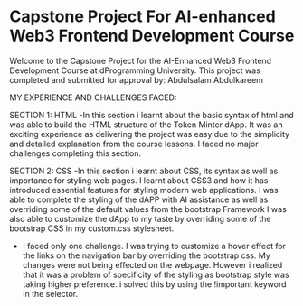 # Capstone Project For AI-enhanced Web3 Frontend Development Course

Welcome to the Capstone Project for the AI-Enhanced Web3 Frontend Development Course at dProgramming University.
This project was completed and submitted for approval by:
Abdulsalam Abdulkareem

MY EXPERIENCE AND CHALLENGES FACED:

SECTION 1: HTML
-In this section i learnt about the basic syntax of html and was able to build the HTML structure of the Token Minter dApp. It was an exciting experience as delivering the project was easy due to the simplicity and detailed explanation from the course lessons. I faced no major challenges completing this section.

SECTION 2: CSS
-In this section i learnt about CSS, its syntax as well as importance for styling web pages. I learnt about CSS3 and how it has introduced essential features for styling modern web applications. I was able to complete the styling of the dAPP with AI assistance as well as overriding some of the default values from the bootstrap Framework I was also able to customize the dApp to my taste by overriding some of the bootstrap CSS in my custom.css stylesheet.

- I faced only one challenge. I was trying to customize a hover effect for the links on the navigation bar by overriding the bootstrap css. My changes were not being effected on the webpage. However i realized that it was a problem of specificity of the styling as bootstrap style was taking higher preference. i solved this by using the !important keyword in the selector.
